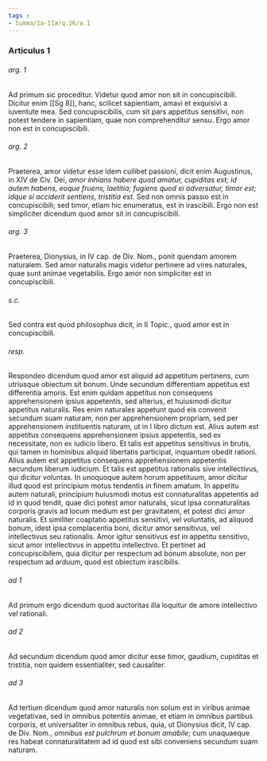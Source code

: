 ```yaml
---
tags : 
- Summa/Ia-IIæ/q.26/a.1
---
```


### Articulus 1

###### arg. 1
Ad primum sic proceditur. Videtur quod amor non sit in concupiscibili. Dicitur enim [[Sg 8]], hanc, scilicet sapientiam, amavi et exquisivi a iuventute mea. Sed concupiscibilis, cum sit pars appetitus sensitivi, non potest tendere in sapientiam, quae non comprehenditur sensu. Ergo amor non est in concupiscibili.

###### arg. 2
Praeterea, amor videtur esse idem cuilibet passioni, dicit enim Augustinus, in XIV de Civ. Dei, *amor inhians habere quod amatur, cupiditas est; id autem habens, eoque fruens, laetitia; fugiens quod ei adversatur, timor est; idque si acciderit sentiens, tristitia est*. Sed non omnis passio est in concupiscibili; sed timor, etiam hic enumeratus, est in irascibili. Ergo non est simpliciter dicendum quod amor sit in concupiscibili.

###### arg. 3
Praeterea, Dionysius, in IV cap. de Div. Nom., ponit quendam amorem naturalem. Sed amor naturalis magis videtur pertinere ad vires naturales, quae sunt animae vegetabilis. Ergo amor non simpliciter est in concupiscibili.

###### s.c.
Sed contra est quod philosophus dicit, in II Topic., quod amor est in concupiscibili.

###### resp.
Respondeo dicendum quod amor est aliquid ad appetitum pertinens, cum utriusque obiectum sit bonum. Unde secundum differentiam appetitus est differentia amoris. Est enim quidam appetitus non consequens apprehensionem ipsius appetentis, sed alterius, et huiusmodi dicitur appetitus naturalis. Res enim naturales appetunt quod eis convenit secundum suam naturam, non per apprehensionem propriam, sed per apprehensionem instituentis naturam, ut in I libro dictum est. Alius autem est appetitus consequens apprehensionem ipsius appetentis, sed ex necessitate, non ex iudicio libero. Et talis est appetitus sensitivus in brutis, qui tamen in hominibus aliquid libertatis participat, inquantum obedit rationi. Alius autem est appetitus consequens apprehensionem appetentis secundum liberum iudicium. Et talis est appetitus rationalis sive intellectivus, qui dicitur voluntas. In unoquoque autem horum appetituum, amor dicitur illud quod est principium motus tendentis in finem amatum. In appetitu autem naturali, principium huiusmodi motus est connaturalitas appetentis ad id in quod tendit, quae dici potest amor naturalis, sicut ipsa connaturalitas corporis gravis ad locum medium est per gravitatem, et potest dici amor naturalis. Et similiter coaptatio appetitus sensitivi, vel voluntatis, ad aliquod bonum, idest ipsa complacentia boni, dicitur amor sensitivus, vel intellectivus seu rationalis. Amor igitur sensitivus est in appetitu sensitivo, sicut amor intellectivus in appetitu intellectivo. Et pertinet ad concupiscibilem, quia dicitur per respectum ad bonum absolute, non per respectum ad arduum, quod est obiectum irascibilis.

###### ad 1
Ad primum ergo dicendum quod auctoritas illa loquitur de amore intellectivo vel rationali.

###### ad 2
Ad secundum dicendum quod amor dicitur esse timor, gaudium, cupiditas et tristitia, non quidem essentialiter, sed causaliter.

###### ad 3
Ad tertium dicendum quod amor naturalis non solum est in viribus animae vegetativae, sed in omnibus potentiis animae, et etiam in omnibus partibus corporis, et universaliter in omnibus rebus, quia, ut Dionysius dicit, IV cap. de Div. Nom., *omnibus est pulchrum et bonum amabile*; cum unaquaeque res habeat connaturalitatem ad id quod est sibi conveniens secundum suam naturam.

